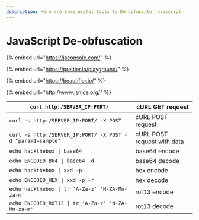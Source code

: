 ```yaml
---
description: Here are some useful tools to De-obfuscate javascript
---
```


# JavaScript De-obfuscation

{% embed url="https://jsconsole.com/" %}

{% embed url="https://prettier.io/playground/" %}

{% embed url="https://beautifier.io/" %}

{% embed url="http://www.jsnice.org/" %}

| `curl http:/SERVER_IP:PORT/`                               | cURL GET request            |
| ---------------------------------------------------------- | --------------------------- |
| `curl -s http:/SERVER_IP:PORT/ -X POST`                    | cURL POST request           |
| `curl -s http:/SERVER_IP:PORT/ -X POST -d "param1=sample"` | cURL POST request with data |
| `echo hackthebox \| base64`                                | base64 encode               |
| `echo ENCODED_B64 \| base64 -d`                            | base64 decode               |
| `echo hackthebox \| xxd -p`                                | hex encode                  |
| `echo ENCODED_HEX \| xxd -p -r`                            | hex decode                  |
| `echo hackthebox \| tr 'A-Za-z' 'N-ZA-Mn-za-m'`            | rot13 encode                |
| `echo ENCODED_ROT13 \| tr 'A-Za-z' 'N-ZA-Mn-za-m'`         | rot13 decode                |
